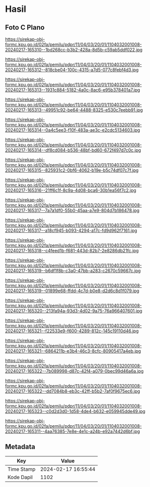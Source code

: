 # Hasil

## Foto C Plano

https://sirekap-obj-formc.kpu.go.id/02fa/pemilu/pdpr/11/04/03/20/01/1104032001008-20240217-165310--1bd268cc-b3b2-428a-8d5b-c59ab5ddf022.jpg

https://sirekap-obj-formc.kpu.go.id/02fa/pemilu/pdpr/11/04/03/20/01/1104032001008-20240217-165312--818cbe04-100c-4315-a7d5-077c8febf4d3.jpg

https://sirekap-obj-formc.kpu.go.id/02fa/pemilu/pdpr/11/04/03/20/01/1104032001008-20240217-165313--1931c884-5182-4a0c-8ac6-e95b378401a7.jpg

https://sirekap-obj-formc.kpu.go.id/02fa/pemilu/pdpr/11/04/03/20/01/1104032001008-20240217-165313--49951c92-be64-4488-8325-e530c7eebb91.jpg

https://sirekap-obj-formc.kpu.go.id/02fa/pemilu/pdpr/11/04/03/20/01/1104032001008-20240217-165314--0a4c5ee3-f10f-483a-ae3c-e2cdc5134603.jpg

https://sirekap-obj-formc.kpu.go.id/02fa/pemilu/pdpr/11/04/03/20/01/1104032001008-20240217-165314--df8cd084-b536-48bf-bd60-672f497d7c0c.jpg

https://sirekap-obj-formc.kpu.go.id/02fa/pemilu/pdpr/11/04/03/20/01/1104032001008-20240217-165315--825931c2-0bf6-4062-b19e-b5c74df07c7f.jpg

https://sirekap-obj-formc.kpu.go.id/02fa/pemilu/pdpr/11/04/03/20/01/1104032001008-20240217-165316--21ff6c1f-8c9a-4d08-bca6-30b1ea56f7c2.jpg

https://sirekap-obj-formc.kpu.go.id/02fa/pemilu/pdpr/11/04/03/20/01/1104032001008-20240217-165317--7a7a1df0-55b0-45aa-a7e9-804d7b186478.jpg

https://sirekap-obj-formc.kpu.go.id/02fa/pemilu/pdpr/11/04/03/20/01/1104032001008-20240217-165317--a18cf945-b093-4294-a17c-fd9d962f7161.jpg

https://sirekap-obj-formc.kpu.go.id/02fa/pemilu/pdpr/11/04/03/20/01/1104032001008-20240217-165318--c4feed1b-f681-443d-82b7-2e8286db21fc.jpg

https://sirekap-obj-formc.kpu.go.id/02fa/pemilu/pdpr/11/04/03/20/01/1104032001008-20240217-165319--b6df1f8b-c3a0-47bb-a283-c2670c59667c.jpg

https://sirekap-obj-formc.kpu.go.id/02fa/pemilu/pdpr/11/04/03/20/01/1104032001008-20240217-165319--01899e68-ffdd-4c7d-b0e8-d2d6c8d1f079.jpg

https://sirekap-obj-formc.kpu.go.id/02fa/pemilu/pdpr/11/04/03/20/01/1104032001008-20240217-165320--213fa94a-93d3-4d02-9a75-76a966407601.jpg

https://sirekap-obj-formc.kpu.go.id/02fa/pemilu/pdpr/11/04/03/20/01/1104032001008-20240217-165321--f22533e9-f600-4289-812c-145c19110d46.jpg

https://sirekap-obj-formc.kpu.go.id/02fa/pemilu/pdpr/11/04/03/20/01/1104032001008-20240217-165321--6864211b-e3b4-46c3-8cfc-80905417a4eb.jpg

https://sirekap-obj-formc.kpu.go.id/02fa/pemilu/pdpr/11/04/03/20/01/1104032001008-20240217-165322--7b089998-d87c-42f4-a079-0bec99d46a6a.jpg

https://sirekap-obj-formc.kpu.go.id/02fa/pemilu/pdpr/11/04/03/20/01/1104032001008-20240217-165322--dd7084b8-eb3c-42ff-b5b2-7af0f9675ec6.jpg

https://sirekap-obj-formc.kpu.go.id/02fa/pemilu/pdpr/11/04/03/20/01/1104032001008-20240217-165323--c0d2d3d0-1d58-4de4-b632-e059945dde49.jpg

https://sirekap-obj-formc.kpu.go.id/02fa/pemilu/pdpr/11/04/03/20/01/1104032001008-20240217-165311--4aa76385-7e8e-4e1c-a24b-e92a7442d6bf.jpg


## Metadata

| Key        | Value               |
| ---------- | ------------------- |
| Time Stamp | 2024-02-17 16:55:44 |
| Kode Dapil | 1102                |



